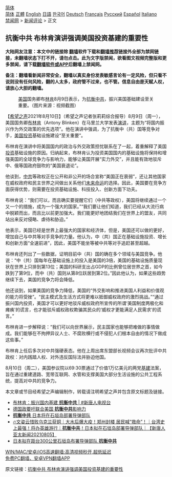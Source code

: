 <!-- 面包屑导航 --> <div class="breadcrumb"><!-- GTranslate: https://gtranslate.io/ -->  <div class="switcher notranslate">  <div class="selected">  <a href="#" onclick="return false;"> 简体</a>  </div>  <div class="option">  <a href="https://www.bannedbook.org" onclick="doGTranslate('zh-CN|zh-CN');jQuery('div.switcher div.selected a').html(jQuery(this).html());return false;" title="简体中文" class="nturl selected"> 简体</a>  <a href="https://www.bannedbook.org/zh-tw/" onclick="doGTranslate('zh-CN|zh-TW');jQuery('div.switcher div.selected a').html(jQuery(this).html());return false;" title="繁體中文" class="nturl"> 正體</a>  <a href="https://www.bannedbook.org/en/" onclick="doGTranslate('zh-CN|en');jQuery('div.switcher div.selected a').html(jQuery(this).html());return false;" title="English" class="nturl"> English</a>  <a href="https://www.bannedbook.org/ja/" onclick="doGTranslate('zh-CN|ja');jQuery('div.switcher div.selected a').html(jQuery(this).html());return false;" title="日本語" class="nturl"> 日語</a>  <a href="https://www.bannedbook.org/ko/" onclick="doGTranslate('zh-CN|ko');jQuery('div.switcher div.selected a').html(jQuery(this).html());return false;" title="한국어" class="nturl"> 한국어</a>  <a href="https://www.bannedbook.org/de/" onclick="doGTranslate('zh-CN|de');jQuery('div.switcher div.selected a').html(jQuery(this).html());return false;" title="Deutsch" class="nturl"> Deutsch</a>  <a href="https://www.bannedbook.org/fr/" onclick="doGTranslate('zh-CN|fr');jQuery('div.switcher div.selected a').html(jQuery(this).html());return false;" title="Français" class="nturl"> Français</a>  <a href="https://www.bannedbook.org/ru/" onclick="doGTranslate('zh-CN|ru');jQuery('div.switcher div.selected a').html(jQuery(this).html());return false;" title="Русский" class="nturl"> Русский</a>  <a href="https://www.bannedbook.org/es/" onclick="doGTranslate('zh-CN|es');jQuery('div.switcher div.selected a').html(jQuery(this).html());return false;" title="Español" class="nturl"> Español</a>  <a href="https://www.bannedbook.org/it/" onclick="doGTranslate('zh-CN|it');jQuery('div.switcher div.selected a').html(jQuery(this).html());return false;" title="Italiano" class="nturl"> Italiano</a>  </div>  </div>      <div class='breadcrumb-sub'><!-- Breadcrumb NavXT 6.3.0 --> <a href="https://www.bannedbook.org/" class="home">禁闻网</a> &gt; <a href="https://www.bannedbook.org/bnews/comments/" class="category">新闻评论</a> &gt; 正文</div></div><h2>抗衡中共 布林肯演讲强调美国投资基建的重要性</h2> <p class="notice"><b>大陆网友注意：本文中的链接除 <a href="https://github.com/bannedbook/fanqiang" >翻墙</a>软件下载和<a href="https://github.com/killgcd/justmysocks/blob/master/README.md">翻墙推荐</a>链接外全部为禁网链接，未翻墙状态下打不开，请勿点击。此为文字版禁闻，欲看图文视频完整版和更多禁闻，请下载<a href="https://github.com/bannedbook/fanqiang">翻墙软件或APP</a>后翻墙上禁闻网。</p><p>备注：翻墙看新闻非常安全，翻墙以真实身份发表敏感言论有一定风险，但只看不说则没有任何风险，翻的人太多，政府管不过来，也不管。信息自由是天赋人权，请放心大胆的翻墙。</b></p>  <div class="entry"> <figure> <p><figcaption><a href="https://www.bannedbook.org/bnews/tag/%e7%be%8e%e5%9b%bd/" class="st_tag internal_tag" rel="tag" title="标签 美国 下的日志">美国</a>国务卿布<a href="https://www.bannedbook.org/bnews/tag/%e6%9e%97%e8%82%af/" class="st_tag internal_tag" rel="tag" title="标签 林肯 下的日志">林肯</a>8月9日表示，为<a href="https://www.bannedbook.org/bnews/tag/%E6%8A%97%E8%A1%A1%E4%B8%AD%E5%85%B1/" class="st_tag internal_tag" rel="tag" title="标签 抗衡中共 下的日志">抗衡中共</a>，振兴美国基础建设至关重要。（图片来源：视频截图）</figcaption></figure> <p>【<span class='wp_keywordlink_affiliate'><a href="https://www.soundofhope.org" title="希望之声" target="_blank">希望之声</a></span>2021年8月10日】（希望之声记者张莉莉综合报导）8月9日（周一），美国国务卿<a href="https://www.bannedbook.org/bnews/tag/%e5%b8%83%e6%9e%97%e8%82%af/" class="st_tag internal_tag" rel="tag" title="标签 布林肯 下的日志">布林肯</a>（Antony Blinken）在马里兰大学发表<a href="https://www.bannedbook.org/bnews/tag/%E6%BC%94%E8%AE%B2/" class="st_tag internal_tag" rel="tag" title="标签 演讲 下的日志">演讲</a>，主题为“将国内振兴作为外交政策的优先选项”。他在演讲中强调，为了抗衡中（共）国等竞争对手，<a href="https://www.bannedbook.org/bnews/tag/%E7%BE%8E%E5%9B%BD%E6%8A%95%E8%B5%84/" class="st_tag internal_tag" rel="tag" title="标签 美国投资 下的日志">美国投资</a>基础设施建设“至关重要”。</p> <p>布林肯在演讲中将美国国内的政治与外交政策担忧联系在了一起，着重解释了美国<a href="https://www.bannedbook.org/bnews/tag/%e6%8a%95%e8%b5%84/" class="st_tag internal_tag" rel="tag" title="标签 投资 下的日志">投资</a>基础设施的原因。归纳起来，布林肯认为投资美国国内的基础设施将保持和增强美国的全球竞争力与影响力，能够让美国开展“实力外交”，并且能有效地驳斥中、俄等国政府鼓吹的“美国衰退论”。</p> <p>他谈到，<a href="https://www.bannedbook.org/bnews/tag/%e4%b8%ad%e5%85%b1/" class="st_tag internal_tag" rel="tag" title="标签 中共 下的日志">中共</a>等政权正在公开和非公开的场合宣称“美国正在衰弱”，还让其他国家在威权政府和民主世界之间做出关系他们<span class='wp_keywordlink'><a href="https://www.bannedbook.org/forum24/topic1469.html" title="决定未来命运的秘密" target="_blank">未来命运</a></span>的选择。因此，美国要在竞争方面获得优势，则需要在投资基础设施、科技投入、创新方面下功夫。</p>  <p>布林肯说：“我们可以，而且确实要提醒它们（中共等政权），美国将继续通过一个又一个的措施，成为一个强大的国家。”“我们要让他们知道，我们已经从大流行病中脱颖而出，而且比以前更加强大。我们能更好地团结我们在世界上的盟友，共同站出来反对侵略、虐待和胁迫。”</p> <p>他表示，美国已经是世界上最强大的国家和经济体，但是，美国还可以做的更好，增加自己与中共等对手竞争的力量。他认为，中（共）国正在基础设施投资、增长和创新方面“全速前进”，因此，美国不能坐等被中共等对手追赶甚至超越。</p> <p>布林肯还列出了一些数据，证明目前中（共）国的确在多个领域与美国竞争。他说：“中（共）国每年在基础设施上的投入是美国的3倍，美国的基础设施质量现状在世界上只排到第13位；美国的科研支出占GDP的比例曾位居世界之首，如今跌到了第9位，而中（共）国则从第8位跃居到第2位。”因此他认为，如果这些趋势继续下去，美国的竞争力将会降低。</p>  <p>他还谈到，如果美国的竞争力降低，美国的“外交影响和推进美国人利益和价值观的能力将受挫”。“民主模式及生活方式将更难以抵御威权政府的激烈挑战。”“通过振兴国内投资，美国才可以更好地驳斥威权政府所宣传的所谓‘美国制度两极化和瘫痪’的谎言，也才能驳斥威权政权欺骗其民众的‘威权才更能满足人民需求’的谎言。”</p> <p>布林肯进一步解释说：“我们可以向世界展示，民主国家也能够把难做的事情做成。我们能够在不拘押异议人士、不腐败横行或不侵犯人们根本自由的情况下做成这些事。”</p> <p>布林肯上任后多次对中共强硬表态。他在上周出席东盟部长视频会议再次批评中共政权：对内践踏人权、对外违反国际法并胁迫他国。</p>  <p>8月10日（周二），美国参议院以69:30票通过了价值1万亿美元的两党<a href="https://www.bannedbook.org/bnews/tag/%E5%9F%BA%E5%BB%BA/" class="st_tag internal_tag" rel="tag" title="标签 基建 下的日志">基建</a>法案，旨在通过重建道路、宽带互联网、水管和支撑美国大部分生活设施的公共工程系统，提高对中共的竞争力。</p> <p>本文章或节目经希望之声编辑制作，转载请注明希望之声并包含原文标题及链接。 </p> <ul class='op-related-articles' title='相关阅读'> <li><a href='https://www.bannedbook.org/bnews/bannedvideo/20210811/1604023.html' target='_blank'>布林肯：振兴国内基建 <b>抗衡中共</b> | #新唐人电视台</a></li> <li><a href='https://www.bannedbook.org/bnews/comments/20210810/1603665.html' target='_blank'>德国政要吁联合美国 <b>抗衡中共</b>影响力</a></li> <li><a href='https://www.bannedbook.org/bnews/taiwannews/20210805/1600958.html' target='_blank'><b>抗衡中共</b> 日本将在石垣岛部署导弹部队</a></li> <li><a href='https://www.bannedbook.org/bnews/taiwannews/20210805/1600924.html' target='_blank'>🔥文姿云惜败乌克兰获铜｜大水后爆大疫！郑州封楼 居民喊“救命”！｜台湾史上最强！将办英雄游行｜<b>抗衡中共</b>！日本拟在石垣岛部署导弹部队｜【新唐人亚太新闻20210805】</a></li> <li><a href='https://www.bannedbook.org/bnews/comments/20210805/1600611.html' target='_blank'>日本拟在距台300公里石垣岛布署导弹部队 <b>抗衡中共</b></a></li> </ul> <p class="texttj"> <a href="https://github.com/bannedbook/fanqiang/wiki/V2ray%E6%9C%BA%E5%9C%BA" target="_blank">WIN/MAC/安卓/iOS高速翻墙:高清视频秒开,超低延迟</a><br/> <a href="https://github.com/bannedbook/fanqiang/wiki/%E7%A6%81%E9%97%BB%E7%BD%91%E5%AE%89%E5%8D%93%E7%BF%BB%E5%A2%99%E6%96%B0%E9%97%BBAPP" target="_blank">免费PC翻墙、安卓VPN翻墙APP</a></p> <p>原文链接：<a class="src_link"  href="https://www.soundofhope.org/post/534170" target="_blank">抗衡中共 布林肯演讲强调美国投资基建的重要性</a></p><a name='sharetosocial'></a>  <div style="margin-bottom:5px;padding-bottom:5px;clear:both"> <div id="archive-pix-1" class="banner-ads"> <!-- AuctionX Display platform tag START --> <div id="26318x728x90x621x_ADSLOT2" clicktrack="%%CLICK_URL_ESC%%"></div> <!-- AuctionX Display platform tag END --> </div> <div id="archive-pix-2" class="banner-ads"> <!-- AuctionX Display platform tag START --> <div id="26315x300x250x621x_ADSLOT2" clicktrack="%%CLICK_URL_ESC%%"></div> <!-- AuctionX Display platform tag END --> </div> </div>  <div id="archive-pix-1" class="banner-ads"> <!-- AuctionX Display platform tag START --> <div id="26318x728x90x621x_ADSLOT3" clicktrack="%%CLICK_URL_ESC%%"></div> <!-- AuctionX Display platform tag END --> </div> </div><!--END ENTRY--> 